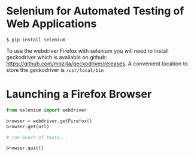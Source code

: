 Selenium for Automated Testing of Web Applications
==================================================

```shell
$ pip install selenium
```

To use the webdriver Firefox with selenium you will need to install geckodriver which is available on github: https://github.com/mozilla/geckodriver/releases. A convenient location to store the geckodriver is `/usr/local/bin`

# Launching a Firefox Browser

```python
from selenium import webdriver

browser = webdriver.getFirefox()
browser.get(url)

# run bunch of tests...

browser.quit()
```
